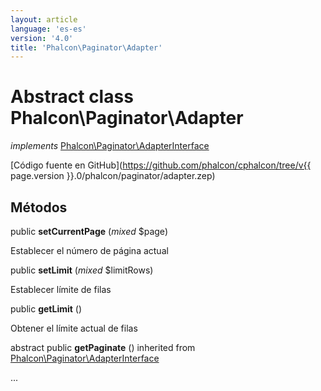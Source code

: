 ```yaml
---
layout: article
language: 'es-es'
version: '4.0'
title: 'Phalcon\Paginator\Adapter'
---
```

# Abstract class **Phalcon\Paginator\Adapter**

*implements* [Phalcon\Paginator\AdapterInterface](Phalcon_Paginator_AdapterInterface)

[Código fuente en GitHub](https://github.com/phalcon/cphalcon/tree/v{{ page.version }}.0/phalcon/paginator/adapter.zep)

## Métodos

public **setCurrentPage** (*mixed* $page)

Establecer el número de página actual

public **setLimit** (*mixed* $limitRows)

Establecer límite de filas

public **getLimit** ()

Obtener el límite actual de filas

abstract public **getPaginate** () inherited from [Phalcon\Paginator\AdapterInterface](/4.0/en/api/Phalcon_Paginator_AdapterInterface)

...